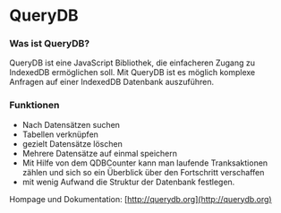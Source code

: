 # QueryDB

### Was ist QueryDB?
QueryDB ist eine JavaScript Bibliothek, die einfacheren Zugang zu IndexedDB ermöglichen soll.
Mit QueryDB ist es möglich komplexe Anfragen auf einer IndexedDB Datenbank auszuführen.

### Funktionen
 * Nach Datensätzen suchen
 * Tabellen verknüpfen
 * gezielt Datensätze löschen
 * Mehrere Datensätze auf einmal speichern
 * Mit Hilfe von dem QDBCounter kann man laufende Tranksaktionen zählen und sich so ein Überblick über den Fortschritt verschaffen
 * mit wenig Aufwand die Struktur der Datenbank festlegen.


Hompage und Dokumentation: [http://querydb.org](http://querydb.org)
